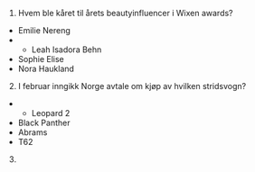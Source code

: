 1. Hvem ble kåret til årets beautyinfluencer i Wixen awards?
- Emilie Nereng
- * Leah Isadora Behn
- Sophie Elise
- Nora Haukland

2. I februar inngikk Norge avtale om kjøp av hvilken stridsvogn?
- * Leopard 2
- Black Panther
- Abrams
- T62

3. 

